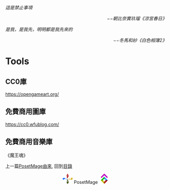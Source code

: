 *這是禁止事項*  
<p align="right"><i>−−朝比奈實玖瑠《涼宮春日》</i></p>

*是我，是我先，明明都是我先來的*  
<p align="right"><i>−−冬馬和紗《白色相簿2》</i></p>

# Tools

## CC0庫
https://opengameart.org/

## 免費商用圖庫
https://cc0.wfublog.com/

## 免費商用音樂庫
《魔王魂》

上一篇[PosetMage由來](/Setting/Appendix/PosetMage), 
回到[目錄](/#appendix)


<p align="center"><img src="/../../../Icon/Design/4Element.svg" Height="32" /> PosetMage <img src="/../../../Icon/Transparent/POM.png" Height="32" /></p>